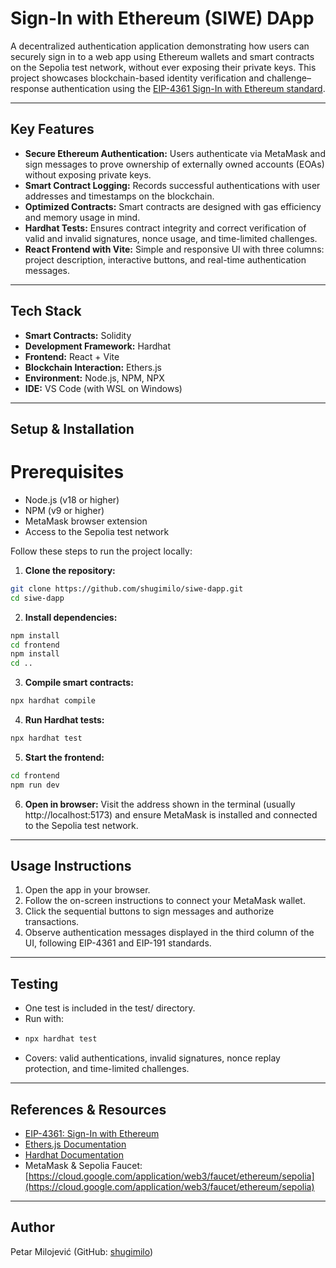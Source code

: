 # Sign-In with Ethereum (SIWE) DApp

A decentralized authentication application demonstrating how users can securely sign in to a web app using Ethereum wallets and smart contracts on the Sepolia test network, without ever exposing their private keys. This project showcases blockchain-based identity verification and challenge–response authentication using the [EIP-4361 Sign-In with Ethereum standard](https://eips.ethereum.org/EIPS/eip-4361).

---

## Key Features

- **Secure Ethereum Authentication:** Users authenticate via MetaMask and sign messages to prove ownership of externally owned accounts (EOAs) without exposing private keys.  
- **Smart Contract Logging:** Records successful authentications with user addresses and timestamps on the blockchain.  
- **Optimized Contracts:** Smart contracts are designed with gas efficiency and memory usage in mind.  
- **Hardhat Tests:** Ensures contract integrity and correct verification of valid and invalid signatures, nonce usage, and time-limited challenges.  
- **React Frontend with Vite:** Simple and responsive UI with three columns: project description, interactive buttons, and real-time authentication messages.  

---

## Tech Stack

- **Smart Contracts:** Solidity  
- **Development Framework:** Hardhat  
- **Frontend:** React + Vite  
- **Blockchain Interaction:** Ethers.js  
- **Environment:** Node.js, NPM, NPX  
- **IDE:** VS Code (with WSL on Windows)  

---

## Setup & Installation

# Prerequisites
- Node.js (v18 or higher)
- NPM (v9 or higher)
- MetaMask browser extension
- Access to the Sepolia test network

Follow these steps to run the project locally:

1. **Clone the repository:**
```bash
git clone https://github.com/shugimilo/siwe-dapp.git
cd siwe-dapp
```
2. **Install dependencies:**
```bash
npm install
cd frontend
npm install
cd ..
```
3. **Compile smart contracts:**
```bash
npx hardhat compile
```
4. **Run Hardhat tests:**
```bash
npx hardhat test
```
5. **Start the frontend:**
```bash
cd frontend
npm run dev
```
6. **Open in browser:**
Visit the address shown in the terminal (usually http://localhost:5173) and ensure MetaMask is installed and connected to the Sepolia test network.

---

## Usage Instructions

1. Open the app in your browser.
2. Follow the on-screen instructions to connect your MetaMask wallet.
3. Click the sequential buttons to sign messages and authorize transactions.
3. Observe authentication messages displayed in the third column of the UI, following EIP-4361 and EIP-191 standards.

---

## Testing

- One test is included in the test/ directory.
- Run with:
- ```bash
  npx hardhat test
  ```
- Covers: valid authentications, invalid signatures, nonce replay protection, and time-limited challenges.

---

## References & Resources

- [EIP-4361: Sign-In with Ethereum](https://eips.ethereum.org/EIPS/eip-4361)
- [Ethers.js Documentation](https://docs.ethers.io/)
- [Hardhat Documentation](https://hardhat.org/)
- MetaMask & Sepolia Faucet: [https://cloud.google.com/application/web3/faucet/ethereum/sepolia](https://cloud.google.com/application/web3/faucet/ethereum/sepolia)

---

## Author

Petar Milojević (GitHub: [shugimilo](https://github.com/shugimilo))
